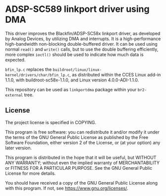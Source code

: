 # ADSP-SC589 linkport driver using DMA

This driver improves the Blackfin/ADSP-SC58x linkport driver, as developed by
Analog Devices, by utilizing DMA and interrupts.  It is a high-performance
high-bandwidth non-blocking double-buffered driver. It can be used using normal
`read()` and `write()` calls, but to use the double buffering efficiently, more
complex `ioctl()` should be used to indicate how much data is expected.

`bfin_lp.c` replaces the `buildroot/linux/linux-kernel/drivers/char/bfin_lp.c`,
as distributed within the CCES Linux add-in 1.1.0, with buildroot-sc58x-1.1.0,
and Linux version 4.0.0-ADI-1.1.0.

This repository can be used as `linkportdma` package within your `br2-external`
tree.

## License

The project license is specified in COPYING.

This program is free software: you can redistribute it and/or modify
it under the terms of the GNU General Public License as published by
the Free Software Foundation, either version 2 of the License, or
(at your option) any later version.

This program is distributed in the hope that it will be useful,
but WITHOUT ANY WARRANTY; without even the implied warranty of
MERCHANTABILITY or FITNESS FOR A PARTICULAR PURPOSE.  See the
GNU General Public License for more details.

You should have received a copy of the GNU General Public License
along with this program.  If not, see <https://www.gnu.org/licenses/>.

